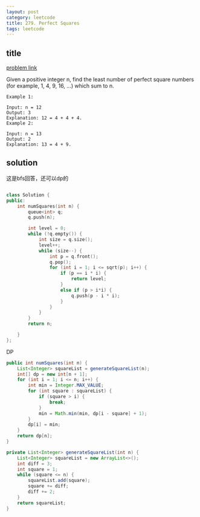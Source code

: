 ```yaml
---
layout: post
category: leetcode
title: 279. Perfect Squares
tags: leetcode
---
```


## title
[problem link](https://leetcode.com/problems/perfect-squares/description/)

Given a positive integer n, find the least number of perfect square numbers (for example, 1, 4, 9, 16, ...) which sum to n.

	Example 1:
	
	Input: n = 12
	Output: 3 
	Explanation: 12 = 4 + 4 + 4.
	Example 2:
	
	Input: n = 13
	Output: 2
	Explanation: 13 = 4 + 9.

## solution
这是bfs回答，还可以dp的

```c++

class Solution {
public:
	int numSquares(int n) {
		queue<int> q;
		q.push(n);

		int level = 0;
		while (!q.empty()) {
			int size = q.size();
			level++;
			while (size--) {
				int p = q.front();
				q.pop();
				for (int i = 1; i <= sqrt(p); i++) {
					if (p == i * i) {
						return level;
					}
					else if (p > i*i) {
						q.push(p - i * i);
					}
				}
			}
		}
		return n;

	}
};
```

DP

```java
public int numSquares(int n) {
    List<Integer> squareList = generateSquareList(n);
    int[] dp = new int[n + 1];
    for (int i = 1; i <= n; i++) {
        int min = Integer.MAX_VALUE;
        for (int square : squareList) {
            if (square > i) {
                break;
            }
            min = Math.min(min, dp[i - square] + 1);
        }
        dp[i] = min;
    }
    return dp[n];
}

private List<Integer> generateSquareList(int n) {
    List<Integer> squareList = new ArrayList<>();
    int diff = 3;
    int square = 1;
    while (square <= n) {
        squareList.add(square);
        square += diff;
        diff += 2;
    }
    return squareList;
}
```
